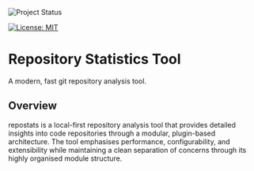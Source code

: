 ![Project Status](https://img.shields.io/badge/Status-Alpha-orange)
<!-- noinspection MarkdownUnresolvedFileReference -->
[![License: MIT](https://img.shields.io/badge/License-MIT-yellow.svg)](LICENSE.md)

# Repository Statistics Tool

A modern, fast git repository analysis tool.

## Overview

repostats is a local-first repository analysis tool that provides detailed insights into code repositories through a modular, plugin-based architecture. The tool emphasises performance, configurability, and extensibility while maintaining a clean separation of concerns through its highly organised module structure.
